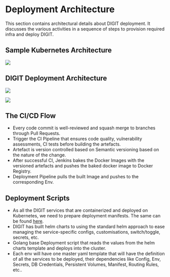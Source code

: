 # Deployment Architecture

This section contains architectural details about DIGIT deployment. It discusses the various activities in a sequence of steps to provision required infra and deploy DIGIT.

## Sample Kubernetes Architecture

![](../../.gitbook/assets/image%20%289%29.png)

## DIGIT Deployment Architecture

![](../../.gitbook/assets/image%20%2812%29.png)

![](../../.gitbook/assets/image%20%2810%29.png)

## The CI/CD Flow

* Every code commit is well-reviewed and squash merge to branches through Pull Requests.
* Trigger the CI Pipeline that ensures code quality, vulnerability assessments,  CI tests before building the artefacts.
* Artefact is version controlled based on Semantic versioning based on the nature of the change.
* After successful CI, Jenkins bakes the Docker Images with the versioned artefacts and pushes the baked docker image to Docker Registry.
* Deployment Pipeline pulls the built Image and pushes to the corresponding Env.

## Deployment Scripts

* As all the DIGIT services that are containerized and deployed on Kubernetes, we need to prepare deployment manifests. The same can be found [here](https://github.com/egovernments/Train-InfraOps). 
* DIGIT has built helm charts to using the standard helm approach to ease managing the service-specific configs, customisations, switch/toggle, secrets, etc. 
* Golang base Deployment script that reads the values from the helm charts template and deploys into the cluster.       
* Each env will have one master yaml template that will have the definition of all the services to be deployed, their dependencies like Config, Env, Secrets, DB Credentials, Persistent Volumes, Manifest, Routing Rules, etc.. 

